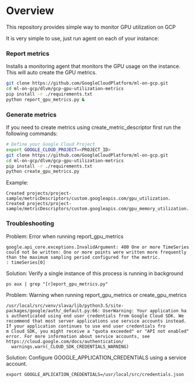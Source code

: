 # Overview

This repository provides simple way to monitor GPU utilization on GCP

It is very simple to use, just run agent on each of your instance:

### Report metrics

Installs a monitoring agent that monitors the GPU usage on the instance.
This will auto create the GPU metrics.

```bash
git clone https://github.com/GoogleCloudPlatform/ml-on-gcp.git
cd ml-on-gcp/dlvm/gcp-gpu-utilization-metrics 
pip install -r ./requirements.txt
python report_gpu_metrics.py &
```

### Generate metrics

If you need to create metrics using create_metric_descriptor first run the following commands:

```bash
# Define your Google Cloud Project
export GOOGLE_CLOUD_PROJECT=<PROJECT_ID>
git clone https://github.com/GoogleCloudPlatform/ml-on-gcp.git
cd ml-on-gcp/dlvm/gcp-gpu-utilization-metrics
pip install -r ./requirements.txt
python create_gpu_metrics.py
```
Example:

```
Created projects/project-sample/metricDescriptors/custom.googleapis.com/gpu_utilization.
Created projects/project-sample/metricDescriptors/custom.googleapis.com/gpu_memory_utilization.
```

### Troubleshooting


Problem: Error when running report_gpu_metrics

```
google.api_core.exceptions.InvalidArgument: 400 One or more TimeSeries could not be written: One or more points were written more frequently than the maximum sampling period configured for the metric.
: timeSeries[0]
```

Solution:
Verify a single instance of this process is running in background

```
ps aux | grep "[r]eport_gpu_metrics.py"
```

Problem: Warning when running report_gpu_metrics or create_gpu_metrics
```
/usr/local/src/venv/slava/lib/python3.5/site-packages/google/auth/_default.py:66: UserWarning: Your application ha
s authenticated using end user credentials from Google Cloud SDK. We recommend that most server applications use service accounts instead. If your application continues to use end user credentials fro
m Cloud SDK, you might receive a "quota exceeded" or "API not enabled" error. For more information about service accounts, see https://cloud.google.com/docs/authentication/
  warnings.warn(_CLOUD_SDK_CREDENTIALS_WARNING)
```

Solution:
Configure GOOGLE_APPLICATION_CREDENTIALS using a service account.

```
export GOOGLE_APLICATION_CREDENTIALS=/usr/local/src/credentials.json
```
